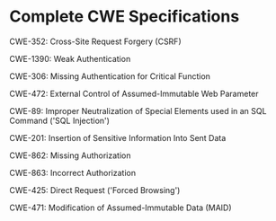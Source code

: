 

# Complete CWE Specifications

CWE-352: Cross-Site Request Forgery (CSRF)

CWE-1390: Weak Authentication

CWE-306: Missing Authentication for Critical Function

CWE-472: External Control of Assumed-Immutable Web Parameter

CWE-89: Improper Neutralization of Special Elements used in an SQL Command ('SQL Injection')

CWE-201: Insertion of Sensitive Information Into Sent Data

CWE-862: Missing Authorization

CWE-863: Incorrect Authorization

CWE-425: Direct Request ('Forced Browsing')

CWE-471: Modification of Assumed-Immutable Data (MAID)